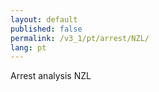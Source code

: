 ```yaml
---
layout: default
published: false
permalink: /v3_1/pt/arrest/NZL/
lang: pt
---
```


Arrest analysis NZL
